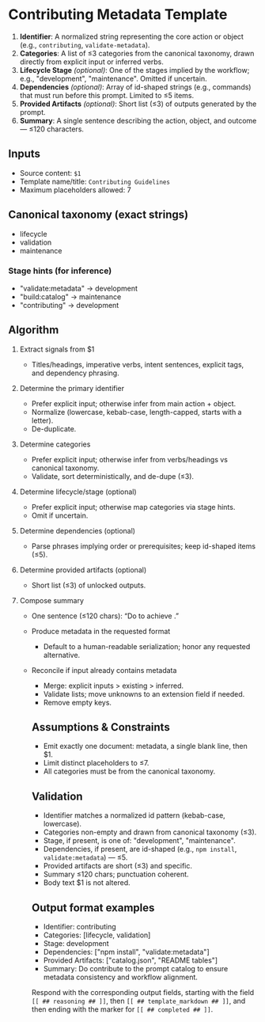 # Contributing Metadata Template

1. **Identifier**: A normalized string representing the core action or object (e.g., `contributing`, `validate-metadata`).  
2. **Categories**: A list of ≤3 categories from the canonical taxonomy, drawn directly from explicit input or inferred verbs.  
3. **Lifecycle Stage** *(optional)*: One of the stages implied by the workflow; e.g., "development", "maintenance". Omitted if uncertain.  
4. **Dependencies** *(optional)*: Array of id-shaped strings (e.g., commands) that must run before this prompt. Limited to ≤5 items.  
5. **Provided Artifacts** *(optional)*: Short list (≤3) of outputs generated by the prompt.  
6. **Summary**: A single sentence describing the action, object, and outcome — ≤120 characters.  

## Inputs
- Source content: `$1`
- Template name/title: `Contributing Guidelines`
- Maximum placeholders allowed: 7

## Canonical taxonomy (exact strings)
- lifecycle
- validation
- maintenance

### Stage hints (for inference)
- "validate:metadata" → development  
- "build:catalog" → maintenance  
- "contributing" → development  

## Algorithm
1. Extract signals from $1  
   * Titles/headings, imperative verbs, intent sentences, explicit tags, and dependency phrasing.  

2. Determine the primary identifier  
   * Prefer explicit input; otherwise infer from main action + object.  
   * Normalize (lowercase, kebab-case, length-capped, starts with a letter).  
   * De-duplicate.  

3. Determine categories  
   * Prefer explicit input; otherwise infer from verbs/headings vs canonical taxonomy.  
   * Validate, sort deterministically, and de-dupe (≤3).  

4. Determine lifecycle/stage (optional)  
   * Prefer explicit input; otherwise map categories via stage hints.  
   * Omit if uncertain.  

5. Determine dependencies (optional)  
   * Parse phrases implying order or prerequisites; keep id-shaped items (≤5).  

6. Determine provided artifacts (optional)  
   * Short list (≤3) of unlocked outputs.  

7. Compose summary  
   * One sentence (≤120 chars): “Do <verb> <object> to achieve <outcome>.”  

8. Produce metadata in the requested format  
   * Default to a human-readable serialization; honor any requested alternative.  

9. Reconcile if input already contains metadata  
   * Merge: explicit inputs > existing > inferred.  
   * Validate lists; move unknowns to an extension field if needed.  
   * Remove empty keys.  

## Assumptions & Constraints
- Emit exactly one document: metadata, a single blank line, then $1.
- Limit distinct placeholders to ≤7.
- All categories must be from the canonical taxonomy.

## Validation
- Identifier matches a normalized id pattern (kebab-case, lowercase).
- Categories non-empty and drawn from canonical taxonomy (≤3).
- Stage, if present, is one of: "development", "maintenance".
- Dependencies, if present, are id-shaped (e.g., `npm install`, `validate:metadata`) — ≤5.
- Provided artifacts are short (≤3) and specific.
- Summary ≤120 chars; punctuation coherent.
- Body text $1 is not altered.

## Output format examples
- Identifier: contributing  
- Categories: [lifecycle, validation]  
- Stage: development  
- Dependencies: ["npm install", "validate:metadata"]  
- Provided Artifacts: ["catalog.json", "README tables"]  
- Summary: Do contribute to the prompt catalog to ensure metadata consistency and workflow alignment.

Respond with the corresponding output fields, starting with the field `[[ ## reasoning ## ]]`, then `[[ ## template_markdown ## ]]`, and then ending with the marker for `[[ ## completed ## ]]`.
